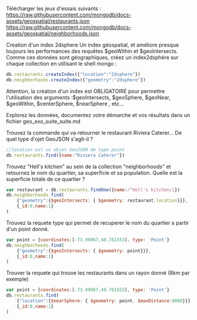 Télécharger les jeux d'essais suivants :
https://raw.githubusercontent.com/mongodb/docs-assets/geospatial/restaurants.json
https://raw.githubusercontent.com/mongodb/docs-assets/geospatial/neighborhoods.json

Creation d'un index 2dsphere
Un index géospatial, et améliore presque toujours les performances des requêtes $geoWithin et $geoIntersects. Comme ces données sont géographiques, créez un index2dsphère sur chaque collection en utilisant le shell mongo :
```js
db.restaurants.createIndex({"location":"2dsphere"})
db.neighborhoods.createIndex({"geometry":"2dsphere"})
```

Attention, la création d'un index est OBLIGATOIRE pour permettre l'utilisation des arguments :$geoIntersects, $geoSphere, $geoNear, $geoWithin, $centerSphere, $nearSphere , etc...

Explorez les données, documentez votre démarche et vos résultats dans un fichier geo_exo_suite_suite.md

Trouvez la commande qui va retourner le restaurant Riviera Caterer... De quel type d'ojet GeoJSON s'agit-il ?
```js
//location est un objet GeoJSON de type point
db.restaurants.find({name:"Riviera Caterer"})
```
Trouvez "Hell's kitchen" au sein de la collection "neighborhoods" et retournez le nom du quartier, sa superficie et sa population. Quelle est la superficie totale de ce quartier ?
```js
var restaurant = db.restaurants.findOne({name:/^Hell's kitchen/i})
db.neighborhoods.find(
    {"geometry":{$geoIntersects: { $geometry: restaurant.location}}},
    {_id:0,name:1}
)
```
Trouvez la requete type qui permet de recuperer le nom du quartier a partir d'un point donné.
```js
var point = {coordinates:[-73.99067,40.761553], type: 'Point'}
db.neighborhoods.find(
    {"geometry":{$geoIntersects: { $geometry: point}}},
    {_id:0,name:1}
)
```
Trouver la requete qui trouve les restaurants dans un rayon donné (8km par exemple)
```js
var point = {coordinates:[-73.99067,40.761553], type: 'Point'}
db.restaurants.find(
    {"location":{$nearSphere: { $geometry: point, $maxDistance:8000}}},
    {_id:0,name:1}
)
```